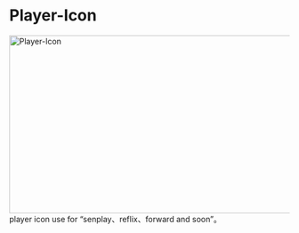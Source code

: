 # Player-Icon
<img src="https://socialify.git.ci/xiyuliu509/Player-Icon/image?custom_description=Player-Icon+use+for+%E2%80%9Csenplay%E3%80%81reflix%E3%80%81forward+and+soon%E2%80%9D%E3%80%82&description=1&font=Jost&name=1&owner=1&pattern=Circuit+Board&theme=Light" alt="Player-Icon" width="640" height="320" />
player icon use for “senplay、reflix、forward and soon”。
